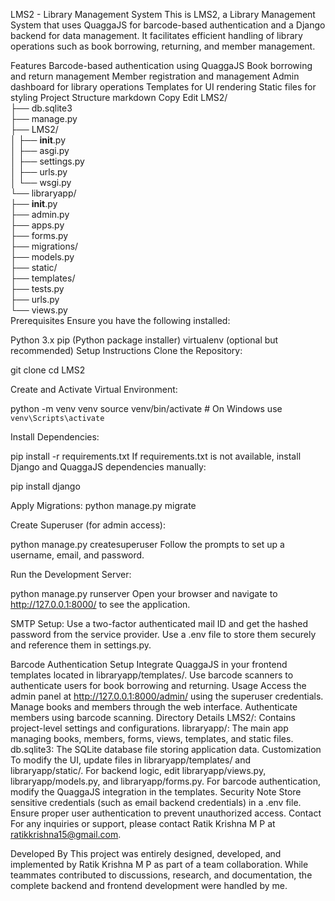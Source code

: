 LMS2 - Library Management System
This is LMS2, a Library Management System that uses QuaggaJS for barcode-based authentication and a Django backend for data management. It facilitates efficient handling of library operations such as book borrowing, returning, and member management.

Features
Barcode-based authentication using QuaggaJS
Book borrowing and return management
Member registration and management
Admin dashboard for library operations
Templates for UI rendering
Static files for styling
Project Structure
markdown
Copy
Edit
LMS2/  
├── db.sqlite3  
├── manage.py  
├── LMS2/  
│   ├── __init__.py  
│   ├── asgi.py  
│   ├── settings.py  
│   ├── urls.py  
│   └── wsgi.py  
└── libraryapp/  
    ├── __init__.py  
    ├── admin.py  
    ├── apps.py  
    ├── forms.py  
    ├── migrations/  
    ├── models.py  
    ├── static/  
    ├── templates/  
    ├── tests.py  
    ├── urls.py  
    └── views.py  
Prerequisites
Ensure you have the following installed:

Python 3.x
pip (Python package installer)
virtualenv (optional but recommended)
Setup Instructions
Clone the Repository:

git clone <repository-url>
cd LMS2

Create and Activate Virtual Environment:

python -m venv venv
source venv/bin/activate  # On Windows use `venv\Scripts\activate`

Install Dependencies:

pip install -r requirements.txt
If requirements.txt is not available, install Django and QuaggaJS dependencies manually:

pip install django

Apply Migrations:
python manage.py migrate

Create Superuser (for admin access):

python manage.py createsuperuser
Follow the prompts to set up a username, email, and password.

Run the Development Server:

python manage.py runserver
Open your browser and navigate to http://127.0.0.1:8000/ to see the application.

SMTP Setup:
Use a two-factor authenticated mail ID and get the hashed password from the service provider. Use a .env file to store them securely and reference them in settings.py.

Barcode Authentication Setup
Integrate QuaggaJS in your frontend templates located in libraryapp/templates/.
Use barcode scanners to authenticate users for book borrowing and returning.
Usage
Access the admin panel at http://127.0.0.1:8000/admin/ using the superuser credentials.
Manage books and members through the web interface.
Authenticate members using barcode scanning.
Directory Details
LMS2/: Contains project-level settings and configurations.
libraryapp/: The main app managing books, members, forms, views, templates, and static files.
db.sqlite3: The SQLite database file storing application data.
Customization
To modify the UI, update files in libraryapp/templates/ and libraryapp/static/.
For backend logic, edit libraryapp/views.py, libraryapp/models.py, and libraryapp/forms.py.
For barcode authentication, modify the QuaggaJS integration in the templates.
Security Note
Store sensitive credentials (such as email backend credentials) in a .env file.
Ensure proper user authentication to prevent unauthorized access.
Contact
For any inquiries or support, please contact Ratik Krishna M P at ratikkrishna15@gmail.com.

Developed By
This project was entirely designed, developed, and implemented by Ratik Krishna M P as part of a team collaboration. While teammates contributed to discussions, research, and documentation, the complete backend and frontend development were handled by me.

